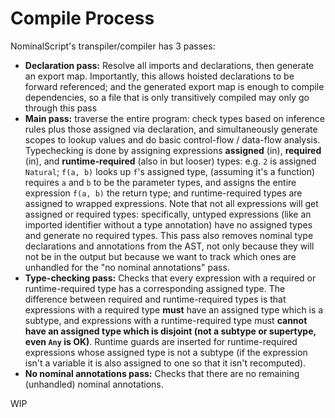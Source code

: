 # Compile Process

NominalScript's transpiler/compiler has 3 passes:
- **Declaration pass:** Resolve all imports and declarations, then generate an export map. Importantly, this allows hoisted declarations to be forward referenced; and the generated export map is enough to compile dependencies, so a file that is only transitively compiled may only go through this pass
- **Main pass:** traverse the entire program: check types based on inference rules plus those assigned via declaration, and simultaneously generate scopes to lookup values and do basic control-flow / data-flow analysis. Typechecking is done by assigning expressions **assigned** (in), **required** (in), and **runtime-required** (also in but looser) types: e.g. `2` is assigned `Natural`; `f(a, b)` looks up `f`'s assigned type, (assuming it's a function) requires `a` and `b` to be the parameter types, and assigns the entire expression `f(a, b)` the return type; and runtime-required types are assigned to wrapped expressions. Note that not all expressions will get assigned or required types: specifically, untyped expressions (like an imported identifier without a type annotation) have no assigned types and generate no required types. This pass also removes nominal type declarations and annotations from the AST, not only because they will not be in the output but because we want to track which ones are unhandled for the "no nominal annotations" pass.
- **Type-checking pass:** Checks that every expression with a required or runtime-required type has a corresponding assigned type. The difference between required and runtime-required types is that expressions with a required type **must** have an assigned type which is a subtype, and expressions with a runtime-required type must **cannot have an assigned type which is disjoint (not a subtype or supertype, even `Any` is OK)**. Runtime guards are inserted for runtime-required expressions whose assigned type is not a subtype (if the expression isn't a variable it is also assigned to one so that it isn't recomputed).
- **No nominal annotations pass:** Checks that there are no remaining (unhandled) nominal annotations.

WIP